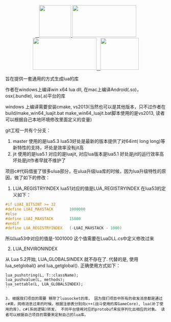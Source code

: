 <p align="center">
	 <a href="https://huailiang.github.io/">
	    <img src="https://huailiang.github.io/img/cpp.jpeg" width="100" height="100">
    </a>
    <a href="https://www.lua.org/">
	    <img src="https://www.lua.org/images/lua25.gif" width="200" height="100">
	</a>
	<a href="https://unity3d.com/cn/">
	    <img src="https://huailiang.github.io/img/unity.jpeg" width="200" height="100">
	</a>
    	<a href="https://huailiang.github.io/">
    	<img src="https://huailiang.github.io/img/avatar-Alex.jpg" width="120" height="100">
   	</a>
</p>

旨在提供一套通用的方式生成lua的库


作者在windows上编译win x64 lua dll, 在mac上编译Android(.so)，osx(.bundle), ios(.a)平台的库

windows 上编译需要安装cmake, vs2013(当然也可以是其他版本，只不过作者在build/make_win64_luajit.bat make_win64_luajit.bat脚本使用的是vs2013, 读者可以根据自己本地环境修改里面定义的变量)

git工程一共有个分支：

1. master 使用的是lua5.3  lua53好处是最新的版本提供了对64int( long long)等新特性的支持，坏处是效率没有jit高
2. jit    使用的是lua5.1 对应的是luajit, 对应lua版本是lua5.1 好处是jit的运行效率高 坏处是jit作者早就不维护了


项目c#代码借鉴了很多ulua部分，在ulua升级lua库的时候，因为lua升级特性的原因，做了如下的修改：
1. LUA_REGISTRYINDEX  lua51对应的值是LUA_REGISTRYINDEX 在lua53的定义如下：
``` c++
#if LUAI_BITSINT >= 32
#define LUAI_MAXSTACK		1000000
#else
#define LUAI_MAXSTACK		15000
#endif
#define LUA_REGISTRYINDEX	(-LUAI_MAXSTACK - 1000)
```
所以lua53中对应的值是-1001000  这个值需要在LuaDLL.cs中定义修改过来

2. LUA_ENVIRONINDEX

从 Lua 5.2开始, LUA_GLOBALSINDEX 就不存在了. 代替的是, 使用lua_setglobal() and lua_getglobal(). 正确使用方式如下：


```
lua_pushstring(L, T::className);
lua_pushvalue(L, methods);
lua_settable(L, LUA_GLOBALSINDEX);
``

3. 根据我们项目的需要 移除了luasocket的库， 因为我们项目中所有的收发消息都是通过c#来，网络消息过来的时候，根据注册表分别向c++(战斗使用的库GameCore), lua(补丁使用的库)，c#(系统逻辑)转发， 不同平台使用对应的protobuf来反序列化出相应的对象。 读者可以根据自己项目的需要来定制自己的lua库。